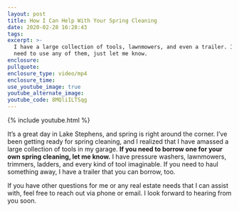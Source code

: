 ```yaml
---
layout: post
title: How I Can Help With Your Spring Cleaning
date: 2020-02-28 16:28:43
tags:
excerpt: >-
  I have a large collection of tools, lawnmowers, and even a trailer. If you
  need to use any of them, just let me know.
enclosure:
pullquote:
enclosure_type: video/mp4
enclosure_time:
use_youtube_image: true
youtube_alternate_image:
youtube_code: 8MQliILTSqg
---
```


{% include youtube.html %}

It’s a great day in Lake Stephens, and spring is right around the corner. I’ve been getting ready for spring cleaning, and I realized that I have amassed a large collection of tools in my garage. **If you need to borrow one for your own spring cleaning, let me know.** I have pressure washers, lawnmowers, trimmers, ladders, and every kind of tool imaginable. If you need to haul something away, I have a trailer that you can borrow, too.&nbsp;

If you have other questions for me or any real estate needs that I can assist with, feel free to reach out via phone or email. I look forward to hearing from you soon.